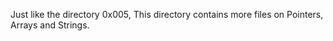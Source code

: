 Just like the directory 0x005,
This directory contains more files on 
Pointers, Arrays and Strings.
